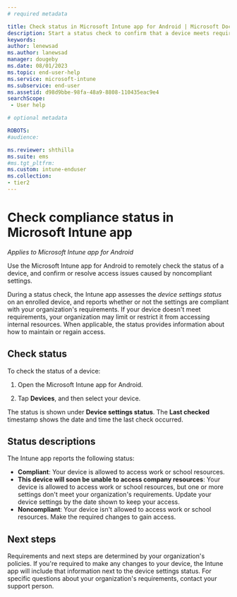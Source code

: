 ```yaml
---
# required metadata

title: Check status in Microsoft Intune app for Android | Microsoft Docs
description: Start a status check to confirm that a device meets requirements for access, or to resolve access issues after you've made required changes.    
keywords:
author: lenewsad
ms.author: lanewsad
manager: dougeby
ms.date: 08/01/2023
ms.topic: end-user-help
ms.service: microsoft-intune
ms.subservice: end-user
ms.assetid: d98d9bbe-98fa-48a9-8808-110435eac9e4
searchScope:
 - User help

# optional metadata

ROBOTS:  
#audience:

ms.reviewer: shthilla  
ms.suite: ems
#ms.tgt_pltfrm:
ms.custom: intune-enduser
ms.collection:
- tier2
---
```


# Check compliance status in Microsoft Intune app   
*Applies to Microsoft Intune app for Android*  

Use the Microsoft Intune app for Android to remotely check the status of a device, and confirm or resolve access issues caused by noncompliant settings. 

During a status check, the Intune app assesses the *device settings status* on an enrolled device, and reports whether or not the settings are compliant with your organization's requirements. If your device doesn't meet requirements, your organization may limit or restrict it from accessing internal resources. When applicable, the status provides information about how to maintain or regain access.     

## Check status    
To check the status of a device:  

1. Open the Microsoft Intune app for Android.  

2. Tap **Devices**, and then select your device.  

The status is shown under **Device settings status**. The **Last checked** timestamp shows the date and time the last check occurred.  

## Status descriptions  

The Intune app reports the following status:         

* **Compliant**: Your device is allowed to access work or school resources.  
* **This device will soon be unable to access company resources**: Your device is allowed to access work or school resources, but one or more settings don't meet your organization's requirements. Update your device settings by the date shown to keep your access.  
* **Noncompliant**: Your device isn't allowed to access work or school resources. Make the required changes to gain access.  

## Next steps  
Requirements and next steps are determined by your organization's policies. If you're required to make any changes to your device, the Intune app will include that information next to the device settings status. For specific questions about your organization's requirements, contact your support person.   
